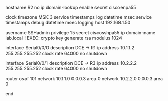 hostname R2
no ip domain-lookup
enable secret ciscoenpa55

clock timezone MSK 3
service timestamps log   datetime msec
service timestamps debug datetime msec
logging host 192.168.1.50

username SSHadmin privilege 15 secret ciscosshpa55
ip domain-name lab.local
! EXEC: crypto key generate rsa modulus 1024

interface Serial0/0/0
 description DCE → R1
 ip address 10.1.1.2 255.255.255.252
 clock rate 64000
 no shutdown

interface Serial0/0/1
 description DCE → R3
 ip address 10.2.2.2 255.255.255.252
 clock rate 64000
 no shutdown

router ospf 101
 network 10.1.1.0 0.0.0.3 area 0
 network 10.2.2.0 0.0.0.3 area 0

end
